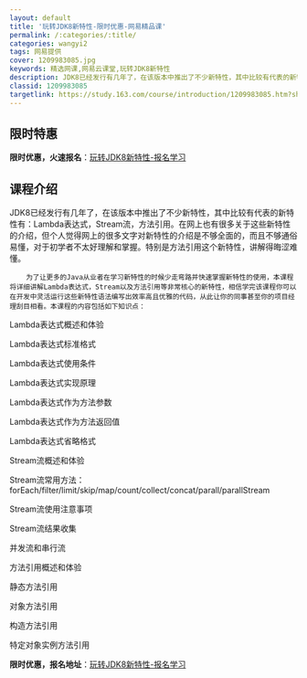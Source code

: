 ```yaml
---
layout: default
title: '玩转JDK8新特性-限时优惠-网易精品课'
permalink: /:categories/:title/
categories: wangyi2
tags: 网易提供
cover: 1209983085.jpg
keywords: 精选网课,网易云课堂,玩转JDK8新特性
description: JDK8已经发行有几年了，在该版本中推出了不少新特性，其中比较有代表的新特性有：Lambda表达式，Stream流，方法
classid: 1209983085
targetlink: https://study.163.com/course/introduction/1209983085.htm?share=1&shareId=1025206652&utm_campaign=share&utm_medium=iphoneShare&utm_source=&utm_u=1025206652
---
```


## 限时特惠

**限时优惠，火速报名**：[玩转JDK8新特性-报名学习](https://study.163.com/course/introduction/1209983085.htm?share=1&shareId=1025206652&utm_campaign=share&utm_medium=iphoneShare&utm_source=&utm_u=1025206652)

## 课程介绍

JDK8已经发行有几年了，在该版本中推出了不少新特性，其中比较有代表的新特性有：Lambda表达式，Stream流，方法引用。在网上也有很多关于这些新特性的介绍，但个人觉得网上的很多文字对新特性的介绍是不够全面的，而且不够通俗易懂，对于初学者不太好理解和掌握。特别是方法引用这个新特性，讲解得晦涩难懂。

        为了让更多的Java从业者在学习新特性的时候少走弯路并快速掌握新特性的使用，本课程将详细讲解Lambda表达式，Stream以及方法引用等非常核心的新特性，相信学完该课程你可以在开发中灵活运行这些新特性语法编写出效率高且优雅的代码，从此让你的同事甚至你的项目经理刮目相看。本课程的内容包括如下知识点：

Lambda表达式概述和体验

Lambda表达式标准格式

Lambda表达式使用条件

Lambda表达式实现原理

Lambda表达式作为方法参数

Lambda表达式作为方法返回值

Lambda表达式省略格式

Stream流概述和体验

Stream流常用方法：forEach/filter/limit/skip/map/count/collect/concat/parall/parallStream

Stream流使用注意事项

Stream流结果收集

并发流和串行流

方法引用概述和体验

静态方法引用

对象方法引用

构造方法引用

特定对象实例方法引用

**限时优惠，报名地址**：[玩转JDK8新特性-报名学习](https://study.163.com/course/introduction/1209983085.htm?share=1&shareId=1025206652&utm_campaign=share&utm_medium=iphoneShare&utm_source=&utm_u=1025206652)

